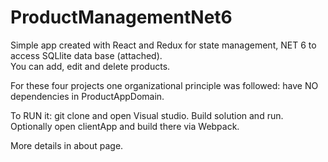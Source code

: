 # ProductManagementNet6

 Simple app created with React and Redux for state management, NET 6 to access SQLlite data base (attached).  
 You can add, edit and delete products. 
 
 For these four projects one organizational principle was followed: 
 have NO dependencies in ProductAppDomain.
 
 To RUN it: git clone and open Visual studio. Build solution and run. Optionally open clientApp and build there via Webpack.
 
 More details in about page.
